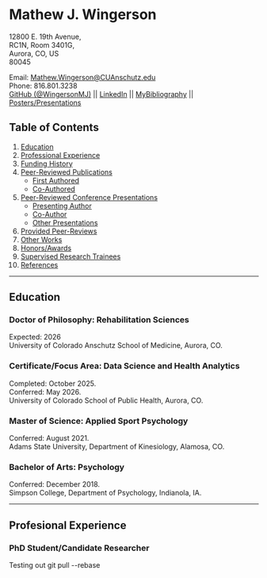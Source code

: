 # Mathew J. Wingerson 

12800 E. 19th Avenue,  
RC1N, Room 3401G,  
Aurora, CO, US  
80045  

Email: Mathew.Wingerson@CUAnschutz.edu  
Phone: 816.801.3238  
[GitHub (@WingersonMJ)](https://github.com/wingersonMJ) || [LinkedIn](www.linkedin.com/in/mat-wingerson) || [MyBibliography](https://www.ncbi.nlm.nih.gov/myncbi/mathew.wingerson.1/bibliography/public/) || [Posters/Presentations](https://figshare.com/authors/Mathew_Wingerson/15373876)  

## Table of Contents

1. [Education](#Education)
2. [Professional Experience](#Professional-Experience)
3. [Funding History](#Funding-History)
4. [Peer-Reviewed Publications](#Peer-Reviewed-Publications)
    - [First Authored](#First-Authored)
    - [Co-Authored](#Co-Authored)
5. [Peer-Reviewed Conference Presentations](#Peer-Reviewed-Conference-Presentations)
    - [Presenting Author](#Presenting-Author)
    - [Co-Author](#Co-Author)
    - [Other Presentations](#Other-Presentations)
6. [Provided Peer-Reviews](#Provided-Peer-Reviews)
7. [Other Works](#Other-Works)
8. [Honors/Awards](#Honors/Awards)
9. [Supervised Research Trainees](#Supervised-Research-Trainees)
10. [References](#References)

--- 

## Education

### Doctor of Philosophy: Rehabilitation Sciences
Expected: 2026  
University of Colorado Anschutz School of Medicine, Aurora, CO.  

### Certificate/Focus Area: Data Science and Health Analytics
Completed: October 2025.  
Conferred: May 2026.  
University of Colorado School of Public Health, Aurora, CO.  

### Master of Science: Applied Sport Psychology
Conferred: August 2021.  
Adams State University, Department of Kinesiology, Alamosa, CO.  

### Bachelor of Arts: Psychology
Conferred: December 2018.  
Simpson College, Department of Psychology, Indianola, IA.  

---

## Profesional Experience

### PhD Student/Candidate Researcher

Testing out git pull --rebase

